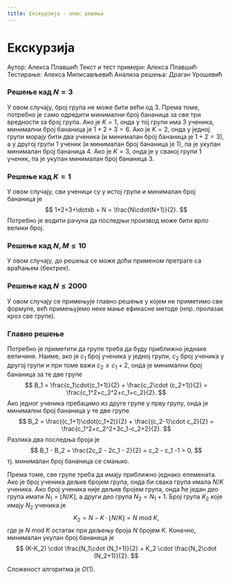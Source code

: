 ```yaml
---
title: Екскурзија - опис решења
---
```


# Екскурзија

Аутор: Алекса Плавшић
Текст и тест примери: Алекса Плавшић
Тестирање: Алекса Милисављевић
Анализа решења: Драган Урошевић

### Решење кад $N = 3$
У овом случају, број група не може бити већи од $3$. Према томе, потребно је само одредити минимални број бананица за све три вредности за број група. Ако је $K=1$, онда у тој групи има 3 ученика, минимални број бананица је $1+2+3=6$. Ако је  $K=2$, онда у једној групи морају бити два ученика (и минималан број бананица је $1+2=3$), а у другој групи 1 ученик (и минималан број бананица је $1$), па је укупан минималан број бананица $4$. Ако је $K=3$, онда је у свакој групи $1$ ученик, па је укупан минималан број бананица $3$.

### Решење кад $K = 1$
У овом случају, сви ученици су у истој групи и минималан број бананица је
$$
1+2+3+\dotsb + N = \frac{N\cdot(N+1)}{2}.
$$
Потребно је водити рачуна да последњи производ може бити врло велики број.

### Решење кад $N, M \leq 10$
У овом случају, до решења се може доћи применом претраге са враћањем (бектрек).

### Решење кад $N \leq 2000$
У овом случају се примењује главно решење у којем не приметимо све формуле, већ примењујемо неке мање ефикасне методе (нпр. пролазак кроз све групе).

### Главно решење
Потребно је приметити да групе треба да буду приближно једнаке величине. Наиме, ако је $c_1$ број ученика у једној групи, $c_2$ број ученика у другој групи и при томе важи $c_2 \geq c_1 + 2$, онда је минимални број бананица за те две групе
$$
B_1 = \frac{c_1\cdot(c_1+1)}{2} + \frac{c_2\cdot (c_2+1)}{2} =
\frac{c_1^2+c_2^2+c_1+c_2}{2}.
$$
Ако једног ученика пребацимо из друге групе у прву групу, онда је минимални број бананица у те две групе
 $$
B_2 = \frac{(c_1+1)\cdot(c_1+2)}{2} + \frac{(c_2-1)\cdot c_2}{2} =
\frac{c_1^2+c_2^2+3c_1-c_2+2}{2}.
$$
Разлика два последња броја је
$$
B_1 - B_2 = \frac{2c_2 - 2c_1 - 2}{2} = c_2 - c_1 -1 > 0,
$$
тј. минималан број бананица се смањио.

Према томе, све групе треба да имају приближно једнако елемената. Ако је број ученика дељив бројем група, онда би свака група имала $N/K$ ученика. Ако број ученика није дељив бројем група, онда ће један део група имати $N_1 = \lfloor N/K \rfloor$, а други део група $N_2 = N_1 + 1$. Број група $K_2$ које имају $N_2$ ученика је
$$
K_2 = N - K \cdot \lfloor N/K\rfloor = N \text{ mod } K,
$$
где је $N \text{ mod } K$ остатак при дељењу броја $N$ бројем $K$.
Коначно, минималан укупан број бананица је
$$
(K-K_2) \cdot \frac{N_1\cdot (N_1+1)}{2} + K_2 \cdot \frac{N_2\cdot (N_2+1)}{2}.
$$

Сложеност алгоритма је $O(1)$.
